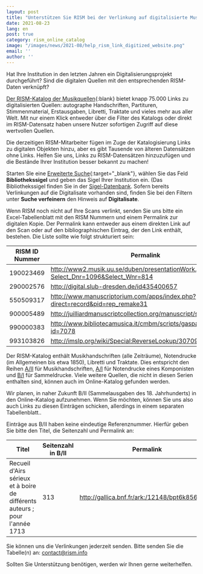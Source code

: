 ```yaml
---
layout: post
title: "Unterstützen Sie RISM bei der Verlinkung auf digitalisierte Musikquellen"
date: 2021-08-23
lang: en
post: true
category: rism_online_catalog
image: "/images/news/2021-08/help_rism_link_digitized_website.png"
email: ''
author: ''
---
```


Hat Ihre Institution in den letzten Jahren ein Digitalisierungsprojekt durchgeführt? Sind die digitalen Quellen mit den entsprechenden RISM-Daten verknüpft? 

[Der RISM-Katalog der Musikquellen](https://opac.rism.info/search?View=rism&q=*){:blank} bietet knapp 75.000 Links zu digitalisierten Quellen: autographe Handschriften, Partituren, Stimmenmaterial, Erstausgaben, Libretti, Traktate und vieles mehr aus aller Welt. Mit nur einem Klick entweder über die Filter des Katalogs oder direkt im RISM-Datensatz haben unsere Nutzer sofortigen Zugriff auf diese wertvollen Quellen.  

Die derzeitigen RISM-Mitarbeiter fügen im Zuge der Katalogisierung Links zu digitalen Objekten hinzu, aber es gibt Tausende von älteren Datensätzen ohne Links. Helfen Sie uns, Links zu RISM-Datensätzen hinzuzufügen und die Bestände Ihrer Institution besser bekannt zu machen! 

Starten SIe eine [Erweiterte Suche](https://opac.rism.info/metaopac/start.do?View=rism&SearchType=2&Language=de){:target="_blank"}, wählen Sie das Feld **Bibliothekssigel** und geben das Sigel Ihrer Institution ein. (Das Bibliothekssigel finden Sie in der [Sigel-Datenbank](/community/sigla.html). Sofern bereits Verlinkungen auf die Digitalisate vorhanden sind, finden Sie bei den Filtern unter **Suche verfeinern** den Hinweis auf **Digitalisate**.

Wenn RISM noch nicht auf Ihre Scans verlinkt, senden Sie uns bitte ein Excel-Tabellenblatt mit den RISM Nummern und einem Permalink zur digitalen Kopie. Der Permalink kann entweder aus einem direkten Link auf den Scan oder auf den bibliographischen Eintrag, der den Link enthält, bestehen. Die Liste sollte wie folgt strukturiert sein:

| RISM ID Nummer | Permalink |
| ----------- | ----------- |
| 190023469   | http://www2.musik.uu.se/duben/presentationWork.php?Select_Dnr=1096&Select_Wnr=814 |
| 290002576   | http://digital.slub-dresden.de/id435400657 |
| 550509317   | http://www.manuscriptorium.com/apps/index.php?direct=record&pid=rep_remake31 |
| 900005489   | http://juilliardmanuscriptcollection.org/manuscript/siegfried-idyll |
| 990000383 | http://www.bibliotecamusica.it/cmbm/scripts/gaspari/scheda.asp?id=7078 | 
| 993103826 | http://imslp.org/wiki/Special:ReverseLookup/307092 |  

Der RISM-Katalog enthält Musikhandschriften (alle Zeiträume), Notendrucke (im Allgemeinen bis etwa 1850), Libretti und Traktate. Dies entspricht den Reihen [A/II](/publications.html#series-a-inventories-of-musical-sources) für Musikhandschriften, [A/I](/publications.html#series-a-inventories-of-musical-sources) für Notendrucke eines Komponisten und [B/I](/publications.html#series-b-bibliographies-organized-by-topic) für Sammeldrucke. Viele weitere Quellen, die nicht in diesen Serien enthalten sind, können auch im Online-Katalog gefunden werden.

Wir planen, in naher Zukunft B/II (Sammelausgaben des 18. Jahrhunderts) in den Online-Katalog aufzunehmen. Wenn Sie möchten, können Sie uns also auch Links zu diesen Einträgen schicken, allerdings in einem separaten Tabellenblatt..

Einträge aus B/II haben keine eindeutige Referenznummer. Hierfür geben Sie bitte den Titel, die Seitenzahl und Permalink an:

| Titel | Seitenzahl in B/II | Permalink |
| ----------- | ----------- | ----------- |
| Recueil d'Airs sérieux et à boire de différents auteurs ; pour l'année 1713   | 313 | http://gallica.bnf.fr/ark:/12148/bpt6k856381j# |

Sie können uns die Verlinkungen jederzeit senden. Bitte senden Sie die Tabelle(n) an: [contact@rism.info](mailto:contact@rism.info)

Sollten Sie Unterstützung benötigen, werden wir Ihnen gerne weiterhelfen.
